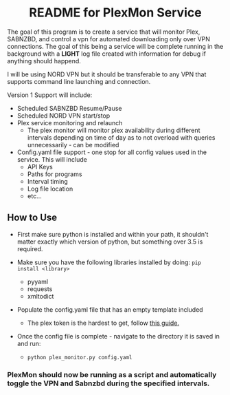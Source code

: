 # <center> README for PlexMon Service </center>

The goal of this program is to create a service that will monitor Plex, SABNZBD, and control a vpn for automated downloading only over VPN connections. The goal of this being a service will be complete running in the background with a **LIGHT** log file created with information for debug if anything should happend.

I will be using NORD VPN but it should be transferable to any VPN that supports command line launching and connection.

Version 1 Support will include:
* Scheduled SABNZBD Resume/Pause
* Scheduled NORD VPN start/stop
* Plex service monitoring and relaunch
    * The plex monitor will monitor plex availability during different intervals depending on time of day as to not overload with queries unnecessarily - can be modified
* Config.yaml file support - one stop for all config values used in the service. This will include
    * API Keys
    * Paths for programs
    * Interval timing
    * Log file location
    * etc...


## How to Use ##

* First make sure python is installed and within your path, it shouldn't matter exactly which version of python, but something over 3.5 is required.
* Make sure you have the following libraries installed by doing: ```pip install <library>```
    * pyyaml
    * requests
    * xmltodict

* Populate the config.yaml file that has an empty template included
    * The plex token is the hardest to get, follow [this guide.](https://support.plex.tv/articles/204059436-finding-an-authentication-token-x-plex-token/)
* Once the config file is complete - navigate to the directory it is saved in and run:
    * ```python plex_monitor.py config.yaml```

### PlexMon should now be running as a script and automatically toggle the VPN and Sabnzbd during the specified intervals.

